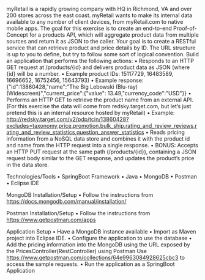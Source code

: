myRetail is a rapidly growing company with HQ in Richmond, VA and over 200 stores across the east coast. myRetail wants to make its internal data available to any number of client devices, from myRetail.com to native mobile apps. 
The goal for this exercise is to create an end-to-end Proof-of-Concept for a products API, which will aggregate product data from multiple sources and return it as JSON to the caller. 
Your goal is to create a RESTful service that can retrieve product and price details by ID. The URL structure is up to you to define, but try to follow some sort of logical convention.
Build an application that performs the following actions: 
•	Responds to an HTTP GET request at /products/{id} and delivers product data as JSON (where {id} will be a number. 
•	Example product IDs: 15117729, 16483589, 16696652, 16752456, 15643793) 
•	Example response: {"id":13860428,"name":"The Big Lebowski (Blu-ray) (Widescreen)","current_price":{"value": 13.49,"currency_code":"USD"}}
•	Performs an HTTP GET to retrieve the product name from an external API. (For this exercise the data will come from redsky.target.com, but let’s just pretend this is an internal resource hosted by myRetail) 
•	Example: http://redsky.target.com/v2/pdp/tcin/13860428?excludes=taxonomy,price,promotion,bulk_ship,rating_and_review_reviews,rating_and_review_statistics,question_answer_statistics
•	Reads pricing information from a NoSQL data store and combines it with the product id and name from the HTTP request into a single response. 
•	BONUS: Accepts an HTTP PUT request at the same path (/products/{id}), containing a JSON request body similar to the GET response, and updates the product’s price in the data store. 

Technologies/Tools
•	SpringBoot Framework
•	Java
•	MongoDB
•	Postman
•	Eclipse IDE

MongoDB Installation/Setup
•	Follow the instructions from https://docs.mongodb.com/manual/installation/

Postman Installation/Setup
•	Follow the instructions from https://www.getpostman.com/apps

Application Setup 
•	Have a MongoDB instance available
•	Import as Maven project into Eclipse IDE.
•	Configure the application to use the database
•	Add the pricing information into the MongoDB using the URL exposed by the PricesController(RestController) using Postman
	Use https://www.getpostman.com/collections/64e9963084928625cbc3 to access the sample requests.
•	Run the application as a SpringBoot Application




